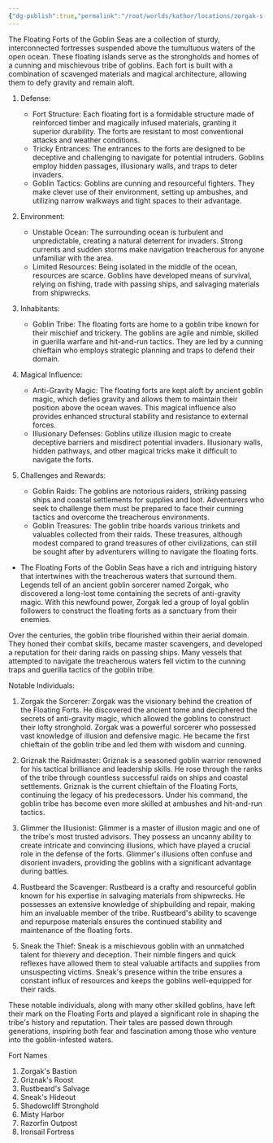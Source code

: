 ```yaml
---
{"dg-publish":true,"permalink":"/root/worlds/kathor/locations/zorgak-s-bastion/","tags":["Kathor"]}
---
```


The Floating Forts of the Goblin Seas are a collection of sturdy, interconnected fortresses suspended above the tumultuous waters of the open ocean. These floating islands serve as the strongholds and homes of a cunning and mischievous tribe of goblins. Each fort is built with a combination of scavenged materials and magical architecture, allowing them to defy gravity and remain aloft.

1.  Defense:
    
    -   Fort Structure: Each floating fort is a formidable structure made of reinforced timber and magically infused materials, granting it superior durability. The forts are resistant to most conventional attacks and weather conditions.
    -   Tricky Entrances: The entrances to the forts are designed to be deceptive and challenging to navigate for potential intruders. Goblins employ hidden passages, illusionary walls, and traps to deter invaders.
    -   Goblin Tactics: Goblins are cunning and resourceful fighters. They make clever use of their environment, setting up ambushes, and utilizing narrow walkways and tight spaces to their advantage.
2.  Environment:
    
    -   Unstable Ocean: The surrounding ocean is turbulent and unpredictable, creating a natural deterrent for invaders. Strong currents and sudden storms make navigation treacherous for anyone unfamiliar with the area.
    -   Limited Resources: Being isolated in the middle of the ocean, resources are scarce. Goblins have developed means of survival, relying on fishing, trade with passing ships, and salvaging materials from shipwrecks.
3.  Inhabitants:
    
    -   Goblin Tribe: The floating forts are home to a goblin tribe known for their mischief and trickery. The goblins are agile and nimble, skilled in guerilla warfare and hit-and-run tactics. They are led by a cunning chieftain who employs strategic planning and traps to defend their domain.
4.  Magical Influence:
    
    -   Anti-Gravity Magic: The floating forts are kept aloft by ancient goblin magic, which defies gravity and allows them to maintain their position above the ocean waves. This magical influence also provides enhanced structural stability and resistance to external forces.
    -   Illusionary Defenses: Goblins utilize illusion magic to create deceptive barriers and misdirect potential invaders. Illusionary walls, hidden pathways, and other magical tricks make it difficult to navigate the forts.
5.  Challenges and Rewards:
    
    -   Goblin Raids: The goblins are notorious raiders, striking passing ships and coastal settlements for supplies and loot. Adventurers who seek to challenge them must be prepared to face their cunning tactics and overcome the treacherous environments.
    -   Goblin Treasures: The goblin tribe hoards various trinkets and valuables collected from their raids. These treasures, although modest compared to grand treasures of other civilizations, can still be sought after by adventurers willing to navigate the floating forts.
- The Floating Forts of the Goblin Seas have a rich and intriguing history that intertwines with the treacherous waters that surround them. Legends tell of an ancient goblin sorcerer named Zorgak, who discovered a long-lost tome containing the secrets of anti-gravity magic. With this newfound power, Zorgak led a group of loyal goblin followers to construct the floating forts as a sanctuary from their enemies.

Over the centuries, the goblin tribe flourished within their aerial domain. They honed their combat skills, became master scavengers, and developed a reputation for their daring raids on passing ships. Many vessels that attempted to navigate the treacherous waters fell victim to the cunning traps and guerilla tactics of the goblin tribe.

Notable Individuals:

1.  Zorgak the Sorcerer: Zorgak was the visionary behind the creation of the Floating Forts. He discovered the ancient tome and deciphered the secrets of anti-gravity magic, which allowed the goblins to construct their lofty stronghold. Zorgak was a powerful sorcerer who possessed vast knowledge of illusion and defensive magic. He became the first chieftain of the goblin tribe and led them with wisdom and cunning.
    
2.  Griznak the Raidmaster: Griznak is a seasoned goblin warrior renowned for his tactical brilliance and leadership skills. He rose through the ranks of the tribe through countless successful raids on ships and coastal settlements. Griznak is the current chieftain of the Floating Forts, continuing the legacy of his predecessors. Under his command, the goblin tribe has become even more skilled at ambushes and hit-and-run tactics.
    
3.  Glimmer the Illusionist: Glimmer is a master of illusion magic and one of the tribe's most trusted advisors. They possess an uncanny ability to create intricate and convincing illusions, which have played a crucial role in the defense of the forts. Glimmer's illusions often confuse and disorient invaders, providing the goblins with a significant advantage during battles.
    
4.  Rustbeard the Scavenger: Rustbeard is a crafty and resourceful goblin known for his expertise in salvaging materials from shipwrecks. He possesses an extensive knowledge of shipbuilding and repair, making him an invaluable member of the tribe. Rustbeard's ability to scavenge and repurpose materials ensures the continued stability and maintenance of the floating forts.
    
5.  Sneak the Thief: Sneak is a mischievous goblin with an unmatched talent for thievery and deception. Their nimble fingers and quick reflexes have allowed them to steal valuable artifacts and supplies from unsuspecting victims. Sneak's presence within the tribe ensures a constant influx of resources and keeps the goblins well-equipped for their raids.
    

These notable individuals, along with many other skilled goblins, have left their mark on the Floating Forts and played a significant role in shaping the tribe's history and reputation. Their tales are passed down through generations, inspiring both fear and fascination among those who venture into the goblin-infested waters.


Fort Names
1.  Zorgak's Bastion
2.  Griznak's Roost
3.  Rustbeard's Salvage
4.  Sneak's Hideout
5.  Shadowcliff Stronghold
6.  Misty Harbor
7.  Razorfin Outpost
8.  Ironsail Fortress